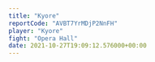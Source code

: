 ```yaml
---
title: "Kyore"
reportCode: "AVBT7YrMDjP2NnFH"
player: "Kyore"
fight: "Opera Hall"
date: 2021-10-27T19:09:12.576000+00:00
---
```

